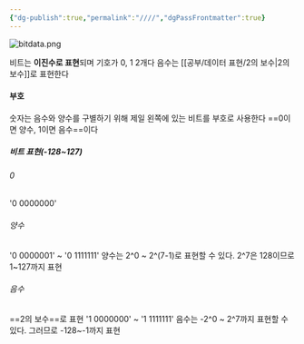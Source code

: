 ```yaml
---
{"dg-publish":true,"permalink":"////","dgPassFrontmatter":true}
---
```



![bitdata.png](/img/user/%EC%B2%A8%EB%B6%80%ED%8C%8C%EC%9D%BC/bitdata.png)

비트는 **이진수로 표현**되며 기호가 0, 1 2개다
음수는 [[공부/데이터 표현/2의 보수\|2의 보수]]로 표현한다

#### 부호
숫자는 음수와 양수를 구별하기 위해 제일 왼쪽에 있는 비트를 부호로 사용한다
==0이면 양수, 1이면 음수==이다

##### 비트 표현(-128~127)

###### 0
'0 0000000'

###### 양수
'0 0000001' ~ '0 1111111' 
양수는 2^0 ~ 2^(7-1)로 표현할 수 있다. 2^7은 128이므로 1~127까지 표현

###### 음수
==2의 보수==로 표현
'1 0000000' ~ '1 1111111'
음수는 -2^0 ~ 2^7까지 표현할 수 있다. 그러므로 -128~-1까지 표현